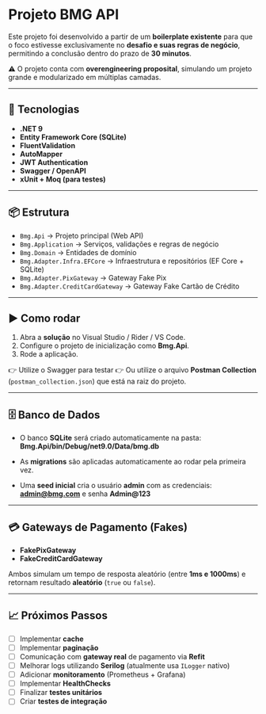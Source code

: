 # Projeto BMG API

Este projeto foi desenvolvido a partir de um **boilerplate existente** para que o foco estivesse exclusivamente no **desafio e suas regras de negócio**, permitindo a conclusão dentro do prazo de **30 minutos**.

⚠️ O projeto conta com **overengineering proposital**, simulando um projeto grande e modularizado em múltiplas camadas.

---

## 🚀 Tecnologias

- **.NET 9**
- **Entity Framework Core (SQLite)**
- **FluentValidation**
- **AutoMapper**
- **JWT Authentication**
- **Swagger / OpenAPI**
- **xUnit + Moq (para testes)**

---

## 📦 Estrutura

- `Bmg.Api` → Projeto principal (Web API)
- `Bmg.Application` → Serviços, validações e regras de negócio
- `Bmg.Domain` → Entidades de domínio
- `Bmg.Adapter.Infra.EFCore` → Infraestrutura e repositórios (EF Core + SQLite)
- `Bmg.Adapter.PixGateway` → Gateway Fake Pix
- `Bmg.Adapter.CreditCardGateway` → Gateway Fake Cartão de Crédito

---

## ▶️ Como rodar

1. Abra a **solução** no Visual Studio / Rider / VS Code.
2. Configure o projeto de inicialização como **Bmg.Api**.
3. Rode a aplicação.

👉 Utilize o Swagger para testar
👉 Ou utilize o arquivo **Postman Collection** (`postman_collection.json`) que está na raiz do projeto.

---

## 🗄️ Banco de Dados

- O banco **SQLite** será criado automaticamente na pasta: **Bmg.Api/bin/Debug/net9.0/Data/bmg.db**

- As **migrations** são aplicadas automaticamente ao rodar pela primeira vez.
- Uma **seed inicial** cria o usuário **admin** com as credenciais: **admin@bmg.com** e senha **Admin@123**

---

## 💳 Gateways de Pagamento (Fakes)

- **FakePixGateway**
- **FakeCreditCardGateway**

Ambos simulam um tempo de resposta aleatório (entre **1ms e 1000ms**) e retornam resultado **aleatório** (`true` ou `false`).

---

## 📈 Próximos Passos

- [ ] Implementar **cache**
- [ ] Implementar **paginação**
- [ ] Comunicação com **gateway real** de pagamento via **Refit**
- [ ] Melhorar logs utilizando **Serilog** (atualmente usa `ILogger` nativo)
- [ ] Adicionar **monitoramento** (Prometheus + Grafana)
- [ ] Implementar **HealthChecks**
- [ ] Finalizar **testes unitários**
- [ ] Criar **testes de integração**
